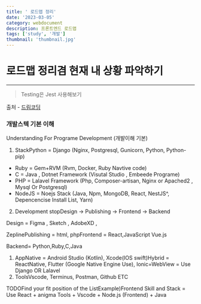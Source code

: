 ```yaml
---
title: ' 로드맵 정리'
date: '2023-03-05'
category: webdocument
description: 프론트엔드 로드맵
tags: ['study', '개발']
thumbnail: 'thumbnail.jpg'
---
```


# 로드맵 정리겸 현재 내 상황 파악하기

---

> Testing은 Jest 사용해보기

출처 - [드림코딩](https://www.youtube.com/watch?v=TTLHd3IyErM)

### 개발스텍 기본 이해

Understanding For Programe Development (개발이해 기본)

1. StackPython = Django (Nginx, Postgresql, Gunicorn, Python, Python-pip)

- Ruby = Gem+RVM (Rvm, Docker, Ruby Navtive code)
- C = Java , Dotnet Framework (Visutal Studio , Embeede Programe)
- PHP = Lalavel Framework (Php, Composer-artisan, Nginx or Apached2 , Mysql Or Postgresql)
- NodeJS = Noejs Stack (Java, Npm, MongoDB, React, NestJS^, Depencencise Install List, Yarn)

2. Development stopDesign -> Publishing -> Frontend -> Backend

Design = Figma , Sketch , AdobeXD ,

ZeplinePublishing = html, phpFrontend = React,JavaScript Vue.js

Backend= Python,Ruby,C,Java

1. AppNative = Android Studio (Kotlin), Xcode(IOS swift)Hybrid = ReactNative, Flutter (Google Native Engine Use), Ionic=WebView = Use Django OR Lalavel
2. ToolsVscode, Terminus, Postman, Github ETC

TODOFind your fit position of the ListExample)Frontend Skill and Stack = Use React + anigma Tools + Vscode + Node.js (Frontend) + Java
